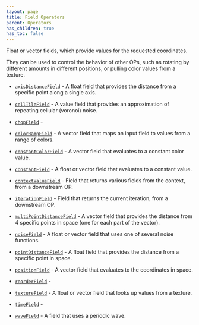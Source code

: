```yaml
---
layout: page
title: Field Operators
parent: Operators
has_children: true
has_toc: false
---
```


Float or vector fields, which provide values for the requested coordinates.

They can be used to control the behavior of other OPs, such as rotating by
different amounts in different positions, or pulling color values from a
texture.

* [`axisDistanceField`](axisDistanceField/) - A float field that provides the distance from a specific point along a single axis.

* [`cellTileField`](cellTileField/) - A value field that provides an approximation of repeating cellular (voronoi) noise.
* [`chopField`](chopField/) - 
* [`colorRampField`](colorRampField/) - A vector field that maps an input field to values from a range of colors.
* [`constantColorField`](constantColorField/) - A vector field that evaluates to a constant color value.
* [`constantField`](constantField/) - A float or vector field that evaluates to a constant value.
* [`contextValueField`](contextValueField/) - Field that returns various fields from the context, from a downstream OP.
* [`iterationField`](iterationField/) - Field that returns the current iteration, from a downstream OP.
* [`multiPointDistanceField`](multiPointDistanceField/) - A vector field that provides the distance from 4 specific points in space (one for each part of the vector).

* [`noiseField`](noiseField/) - A float or vector field that uses one of several noise functions.
* [`pointDistanceField`](pointDistanceField/) - A float field that provides the distance from a specific point in space.

* [`positionField`](positionField/) - A vector field that evaluates to the coordinates in space.
* [`reorderField`](reorderField/) - 
* [`textureField`](textureField/) - A float or vector field that looks up values from a texture.
* [`timeField`](timeField/) - 
* [`waveField`](waveField/) - A field that uses a periodic wave.
